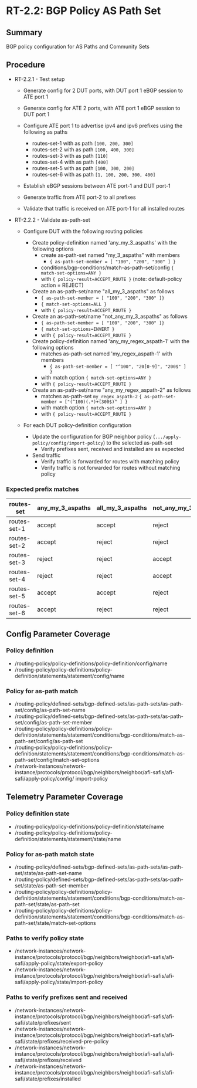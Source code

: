 # RT-2.2: BGP Policy AS Path Set

## Summary

BGP policy configuration for AS Paths and Community Sets

## Procedure

* RT-2.2.1 - Test setup
  * Generate config for 2 DUT ports, with DUT port 1 eBGP session to ATE port 1

  * Generate config for ATE 2 ports, with ATE port 1 eBGP session to DUT port 1
  
  * Configure ATE port 1 to advertise ipv4 and ipv6 prefixes using the following as paths
    * routes-set-1 with as path `[100, 200, 300]`
    * routes-set-2 with as path `[100, 400, 300]`
    * routes-set-3 with as path `[110]`
    * routes-set-4 with as path `[400]`
    * routes-set-5 with as path `[100, 300, 200]`
    * routes-set-6 with as path `[1, 100, 200, 300, 400]`

  * Establish eBGP sessions between ATE port-1 and DUT port-1
  * Generate traffic from ATE port-2 to all prefixes
  * Validate that traffic is received on ATE port-1 for all installed routes

* RT-2.2.2 - Validate as-path-set
  * Configure DUT with the following routing policies
    * Create policy-definition named 'any_my_3_aspaths' with the following options
      * create as-path-set named "my_3_aspaths" with members
        * `{ as-path-set-member = [ "100", "200", "300" ] }`
      * conditions/bgp-conditions/match-as-path-set/config `{ match-set-options=ANY }`
      * with `{ policy-result=ACCEPT_ROUTE }` (note: default-policy action = REJECT)
    * Create an as-path-set/name "all_my_3_aspaths" as follows
      * `{ as-path-set-member = [ "100", "200", "300" ]}`
      * `{ match-set-options=ALL }`
      * with `{ policy-result=ACCEPT_ROUTE }`
    * Create an as-path-set/name "not_any_my_3_aspaths" as follows
      * `{ as-path-set-member = [ "100", "200", "300" ]}`
      * `{ match-set-options=INVERT }`
      * with `{ policy-result=ACCEPT_ROUTE }`
    * Create policy-definition named 'any_my_regex_aspath-1' with the following options
      * matches as-path-set named 'my_regex_aspath-1' with members
        * `{ as-path-set-member = [ "^100", "20[0-9]", "200$" ] }`
      * with match option `{ match-set-options=ANY }`
      * with `{ policy-result=ACCEPT_ROUTE }`
    * Create an as-path-set/name "any_my_regex_aspath-2" as follows
      * matches as-path-set `my_regex_aspath-2` `{ as-path-set-member = ["(^100)(.*)+(300$)" ] }`
      * with match option `{ match-set-options=ANY }`
      * with `{ policy-result=ACCEPT_ROUTE }`

  * For each DUT policy-definition configuration
    * Update the configuration for BGP neighbor policy (`.../apply-policy/config/import-policy`) to the selected as-path-set
      * Verify prefixes sent, received and installed are as expected
    * Send traffic
      * Verify traffic is forwarded for routes with matching policy
      * Verify traffic is not forwarded for routes without matching policy

### Expected prefix matches

| routes-set   | any_my_3_aspaths | all_my_3_aspaths | not_any_my_3_aspaths | any_my_regex_aspath-1 | any_my_regex_aspath-2 |
| ------------ | ---------------- | ---------------- | -------------------- | --------------------- | --------------------- |
| routes-set-1 | accept           | accept           | reject               | accept                | accept                |
| routes-set-2 | accept           | reject           | reject               | accept                | accept                |
| routes-set-3 | reject           | reject           | accept               | reject                | reject                |
| routes-set-4 | reject           | reject           | accept               | reject                | reject                |
| routes-set-5 | accept           | accept           | reject               | accept                | reject                |
| routes-set-6 | accept           | reject           | reject               | accept                | reject                |

## Config Parameter Coverage

### Policy definition

* /routing-policy/policy-definitions/policy-definition/config/name
* /routing-policy/policy-definitions/policy-definition/statements/statement/config/name

### Policy for as-path match

* /routing-policy/defined-sets/bgp-defined-sets/as-path-sets/as-path-set/config/as-path-set-name
* /routing-policy/defined-sets/bgp-defined-sets/as-path-sets/as-path-set/config/as-path-set-member
* /routing-policy/policy-definitions/policy-definition/statements/statement/conditions/bgp-conditions/match-as-path-set/config/as-path-set
* /routing-policy/policy-definitions/policy-definition/statements/statement/conditions/bgp-conditions/match-as-path-set/config/match-set-options
* /network-instances/network-instance/protocols/protocol/bgp/neighbors/neighbor/afi-safis/afi-safi/apply-policy/config/
import-policy

## Telemetry Parameter Coverage

### Policy definition state

* /routing-policy/policy-definitions/policy-definition/state/name
* /routing-policy/policy-definitions/policy-definition/statements/statement/state/name

### Policy for as-path match state

* /routing-policy/defined-sets/bgp-defined-sets/as-path-sets/as-path-set/state/as-path-set-name
* /routing-policy/defined-sets/bgp-defined-sets/as-path-sets/as-path-set/state/as-path-set-member
* /routing-policy/policy-definitions/policy-definition/statements/statement/conditions/bgp-conditions/match-as-path-set/state/as-path-set
* /routing-policy/policy-definitions/policy-definition/statements/statement/conditions/bgp-conditions/match-as-path-set/state/match-set-options

### Paths to verify policy state

* /network-instances/network-instance/protocols/protocol/bgp/neighbors/neighbor/afi-safis/afi-safi/apply-policy/state/export-policy
* /network-instances/network-instance/protocols/protocol/bgp/neighbors/neighbor/afi-safis/afi-safi/apply-policy/state/import-policy

### Paths to verify prefixes sent and received

* /network-instances/network-instance/protocols/protocol/bgp/neighbors/neighbor/afi-safis/afi-safi/state/prefixes/sent
* /network-instances/network-instance/protocols/protocol/bgp/neighbors/neighbor/afi-safis/afi-safi/state/prefixes/received-pre-policy
* /network-instances/network-instance/protocols/protocol/bgp/neighbors/neighbor/afi-safis/afi-safi/state/prefixes/received
* /network-instances/network-instance/protocols/protocol/bgp/neighbors/neighbor/afi-safis/afi-safi/state/prefixes/installed
